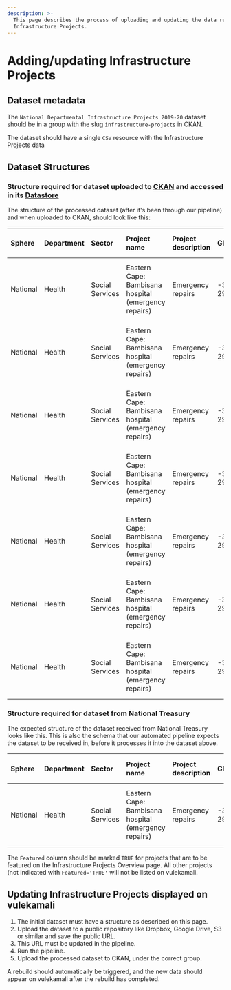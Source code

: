 ```yaml
---
description: >-
  This page describes the process of uploading and updating the data related to
  Infrastructure Projects.
---
```


# Adding/updating Infrastructure Projects

## Dataset metadata

The  `National Departmental Infrastructure Projects 2019-20` dataset should be in a group with the slug `infrastructure-projects`  in CKAN.

The dataset should have a single `CSV` resource with the Infrastructure Projects data

## Dataset Structures

### Structure required for dataset uploaded to [CKAN](../../services/vulekamali-ckan/) and accessed in its [Datastore](../../services/vulekamali-ckan/ckan-datastore.md)

The structure of the processed dataset \(after it's been through our pipeline\) and when uploaded to CKAN, should look like this:

| Sphere | Department | Sector | Project name | Project description | GPS code | Nature of investment | Infrastructure type | Current project stage | SIP category | Total project cost | Financial Y | Budget Phase | Featured | Project slug | Amount |
| :--- | :--- | :--- | :--- | :--- | :--- | :--- | :--- | :--- | :--- | :--- | :--- | :--- | :--- | :--- | :--- |
| National | Health | Social Services | Eastern Cape: Bambisana hospital \(emergency repairs\) | Emergency repairs | -31.45019, 29.45397 | Maintenance and repair | District Hospital | Hand over | SIP 12: Revitalisation of public hospitals and other health facilities | 100 | 2015 | Audited Outcome | TRUE | health-eastern-cape-bambisana-hospital-emergency-repairs | 100 |
| National | Health | Social Services | Eastern Cape: Bambisana hospital \(emergency repairs\) | Emergency repairs | -31.45019, 29.45397 | Maintenance and repair | District Hospital | Hand over | SIP 12: Revitalisation of public hospitals and other health facilities | 100 | 2016 | Audited Outcome | TRUE | health-eastern-cape-bambisana-hospital-emergency-repairs | 100 |
| National | Health | Social Services | Eastern Cape: Bambisana hospital \(emergency repairs\) | Emergency repairs | -31.45019, 29.45397 | Maintenance and repair | District Hospital | Hand over | SIP 12: Revitalisation of public hospitals and other health facilities | 100 | 2017 | Audited Outcome | TRUE | health-eastern-cape-bambisana-hospital-emergency-repairs | 100 |
| National | Health | Social Services | Eastern Cape: Bambisana hospital \(emergency repairs\) | Emergency repairs | -31.45019, 29.45397 | Maintenance and repair | District Hospital | Hand over | SIP 12: Revitalisation of public hospitals and other health facilities | 100 | 2018 | Adjusted Appropriation | TRUE | health-eastern-cape-bambisana-hospital-emergency-repairs | 100 |
| National | Health | Social Services | Eastern Cape: Bambisana hospital \(emergency repairs\) | Emergency repairs | -31.45019, 29.45397 | Maintenance and repair | District Hospital | Hand over | SIP 12: Revitalisation of public hospitals and other health facilities | 100 | 2019 | MTEF | TRUE | health-eastern-cape-bambisana-hospital-emergency-repairs | 100 |
| National | Health | Social Services | Eastern Cape: Bambisana hospital \(emergency repairs\) | Emergency repairs | -31.45019, 29.45397 | Maintenance and repair | District Hospital | Hand over | SIP 12: Revitalisation of public hospitals and other health facilities | 100 | 2020 | MTEF | TRUE | health-eastern-cape-bambisana-hospital-emergency-repairs | 100 |
| National | Health | Social Services | Eastern Cape: Bambisana hospital \(emergency repairs\) | Emergency repairs | -31.45019, 29.45397 | Maintenance and repair | District Hospital | Hand over | SIP 12: Revitalisation of public hospitals and other health facilities | 100 | 2021 | MTEF | TRUE | health-eastern-cape-bambisana-hospital-emergency-repairs | 100 |

### Structure required for dataset from National Treasury

The expected structure of the dataset received from National Treasury looks like this. This is also the schema that our automated pipeline expects the dataset to be received in, before it processes it into the dataset above.

| Sphere | Department | Sector | Project name | Project description | GPS code | Nature of investment | Infrastructure type | Current project stage | SIP category | Total project cost | 2015/16 | 2016/17 | 2017/18 | 2018/19 | 2019/20 | 2020/21 | Featured |
| :--- | :--- | :--- | :--- | :--- | :--- | :--- | :--- | :--- | :--- | :--- | :--- | :--- | :--- | :--- | :--- | :--- | :--- |
| National | Health | Social Services | Eastern Cape: Bambisana hospital \(emergency repairs\) | Emergency repairs | -31.45019, 29.45397 | Maintenance and repair | District Hospital | Hand over | SIP 12: Revitalisation of public hospitals and other health facilities | 100 | 100 | 100 | 100 | 100 | 100 | 100 | TRUE |

The `Featured` column should be marked `TRUE` for projects that are to be featured on the Infrastructure Projects Overview page. All other projects \(not indicated with `Featured='TRUE'` will not be listed on vulekamali.

## Updating Infrastructure Projects displayed on vulekamali

1. The initial dataset must have a structure as described on this page.
2. Upload the dataset to a public repository like Dropbox, Google Drive, S3 or similar and save the public URL.
3. This URL must be updated in the pipeline.
4. Run the pipeline.
5. Upload the processed dataset to CKAN, under the correct group.

A rebuild should automatically be triggered, and the new data should appear on vulekamali after the rebuild has completed.

